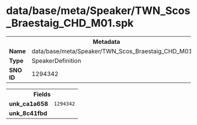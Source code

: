 <h1>data/base/meta/Speaker/TWN_Scos_Braestaig_CHD_M01.spk</h1><table><tr><th colspan="100%">Metadata</th></tr><tr><td><b>Name</b></td><td>data/base/meta/Speaker/TWN_Scos_Braestaig_CHD_M01.spk</td></tr><tr><td><b>Type</b></td><td>SpeakerDefinition</td></tr><tr><td><b>SNO ID</b></td><td>1294342</td></tr></table>

<table><tr><th colspan="100%">Fields</th></tr><tr><td><b>unk_ca1a658</b></td><td><code>1294342</code></td></tr><tr><td><b>unk_8c41fbd</b></td><td></td></tr></table>


